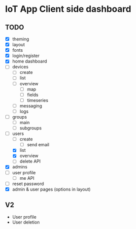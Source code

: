 # IoT App Client side dashboard

## TODO

- [x] theming
- [x] layout
- [x] fonts
- [x] login/register
- [x] home dashboard
- [ ] devices
  - [ ] create
  - [ ] list
  - [ ] overview
    - [ ] map
    - [ ] fields
    - [ ] timeseries
  - [ ] messaging
  - [ ] logs
- [ ] groups
  - [ ] main
  - [ ] subgroups
- [ ] users
  - [ ] create
    - [ ] send email
  - [x] list
  - [x] overview
  - [ ] delete API
- [x] admins
- [ ] user profile
  - [ ] me API
- [ ] reset password
- [x] admin & user pages (options in layout)

## V2

- User profile
- User deletion
